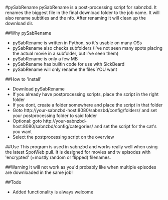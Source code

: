 #pySabRename
pySabRename is a post-processing script for sabnzbd.
It renames the biggest file in the final download folder to the job name. It will also rename subtitles and the nfo.
After renaming it will clean up the download dir.

##Why pySabRename
* pySabRename is written in Python, so it's usable on many OSs
* pySabRename also checks subfolders (I've not seen many spots placing the actual movie in a subfolder, but I've seen them)
* pySabRename is only a few MB
* pySabRename has builtin code for use with SickBeard
* pySabRename will only rename the files YOU want

##How to 'install'
* Download pySabRename
* If you already have postprocessing scripts, place the script in the right folder
* If you dont, create a folder somewhere and place the script in that folder
* Goto http://your-sabnzbd-host:8080/sabnzbd/config/folders/ and set your postprocessing folder to said folder
* Optional: goto http://your-sabnzbd-host:8080/sabnzbd/config/categories/ and set the script for the cat's you want
* Select the postprocessing script on the overview

##Use
This program is used in sabnzbd and works really well when using the latest SpotWeb pull. It is designed for movies and tv episodes with 'encrypted' (=mostly random or flipped) filenames.

##Warning
It will not work as you'd probably like when multiple episodes are downloaded in the same job!

##Todo
* Added functionality is always welcome
